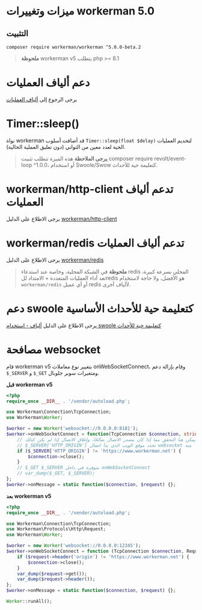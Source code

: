 # ميزات وتغييرات workerman 5.0

## التثبيت
```
composer require workerman/workerman ^5.0.0-beta.2
```

> **ملحوظة**
> workerman v5 يتطلب php >= 8.1

# دعم ألياف العمليات
يرجى الرجوع إلى [ألياف العمليات](../fiber.md)

# Timer::sleep()
نواة workerman قد أضافت أسلوب `Timer::sleep(float $delay)` لتخديم العمليات الحية لعدد معين من الثواني (دون تعليق العملية الحالية).

> **يرجى الملاحظة**
> هذه الميزة تتطلب تثبيت composer require revolt/event-loop ^1.0.0، أو استخدام Swoole/Swow كتعليمة حية للأحداث.

# workerman/http-client تدعم ألياف العمليات
يرجى الاطلاع على الدليل [workerman/http-client](../components/workerman-http-client.md)

# workerman/redis تدعم ألياف العمليات
يرجى الاطلاع على الدليل [workerman/redis](../components/workerman-redis.md)

> **ملحوظة**
> في الشبكة المحلية، وخاصة عند استدعاء redis المحلي بسرعة كبيرة، تعد أداء العمليات المتعددة + الامتداد للredis هو الأفضل، ولا حاجة لاستخدام `workerman/redis` أو أي عميل redis لألياف أخرى.

# دعم swoole كتعليمة حية للأحداث الأساسية
يرجى الاطلاع على الدليل [ألياف - استخدام swoole كتعليمة حية للأحداث](../fiber.md)

# مصافحة websocket
قام workerman v5 بتغيير نوع معاملات onWebSocketConnect، وقام بإزالة دعم `$_SERVER` و `$_GET` ومتغيرات سوبر جلوبال.

**قبل workerman v5**
```php
<?php
require_once __DIR__ . '/vendor/autoload.php';

use Workerman\Connection\TcpConnection;
use Workerman\Worker;

$worker = new Worker('websocket://0.0.0.0:8181');
$worker->onWebSocketConnect = function(TcpConnection $connection, string $httpBuffer) {
    // يمكن هنا التحقق مما إذا كان مصدر الاتصال صالحًا، وإغلاق الاتصال إذا لم يكن كذلك
    // $_SERVER['HTTP_ORIGIN'] تحدد موقع الويب الذي بدأ اتصال websocket منه
    if ($_SERVER['HTTP_ORIGIN'] != 'https://www.workerman.net') {
        $connection->close();
    }
    // $_GET $_SERVER متوفرة في داخل onWebSocketConnect
    // var_dump($_GET, $_SERVER);
};
$worker->onMessage = static function($connection, $request) {};
```

**بعد workerman v5**
```php
<?php
require_once __DIR__ . '/vendor/autoload.php';

use Workerman\Connection\TcpConnection;
use Workerman\Protocols\Http\Request;
use Workerman\Worker;

$worker = new Worker('websocket://0.0.0.0:12345');
$worker->onWebSocketConnect = function (TcpConnection $connection, Request $request) {
    if ($request->header('origin') != 'https://www.workerman.net') {
        $connection->close();
    }
    var_dump($request->get());
    var_dump($request->header());
};
$worker->onMessage = static function($connection, $request) {};

Worker::runAll();
```
